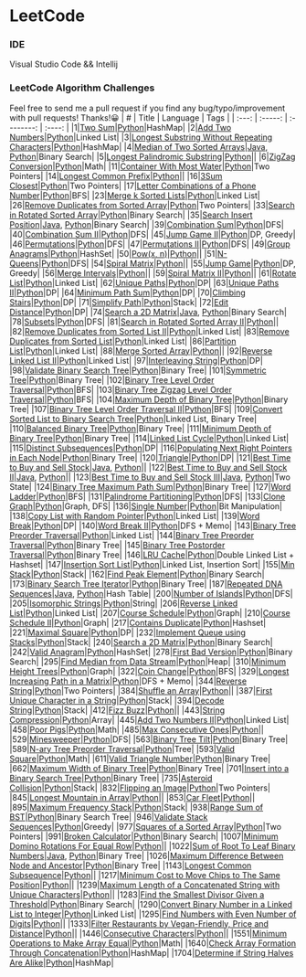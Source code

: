 # LeetCode

### IDE
Visual Studio Code && Intellij  

### LeetCode Algorithm Challenges
Feel free to send me a pull request if you find any bug/typo/improvement with pull requests! Thanks!:grinning:
|   #   |  Title  |  Language  |  Tags  |
| :---: | :-----: | :--------: | :----: |
|1|[Two Sum](https://leetcode.com/problems/two-sum/)|[Python](./Python/questions/TwoSum)|HashMap|
|2|[Add Two Numbers](https://leetcode.com/problems/add-two-numbers/)|[Python](./Python/questions/AddTwoNumbers)|Linked List|
|3|[Longest Substring Without Repeating Characters](https://leetcode.com/problems/longest-substring-without-repeating-characters/)|[Python](./Python/questions/LongestSubstringWithoutRepeatingCharacters)|HashMap|
|4|[Median of Two Sorted Arrays](https://leetcode.com/problems/median-of-two-sorted-arrays/)|[Java](./Java/src/questions/MedianofTwoSortedArrays), [Python](./Python/questions/MedianofTwoSortedArrays)|Binary Search|
|5|[Longest Palindromic Substring](https://leetcode.com/problems/longest-palindromic-substring/)|[Python](./Python/questions/LongestPalindromicSubstring)||
|6|[ZigZag Conversion](https://leetcode.com/problems/zigzag-conversion/)|[Python](./Python/questions/ZigZagConversion)|Math|
|11|[Container With Most Water](https://leetcode.com/problems/container-with-most-water/)|[Python](./Python/questions/ContainerWithMostWater)|Two Pointers|
|14|[Longest Common Prefix](https://leetcode.com/problems/longest-common-prefix/)|[Python](./Python/questions/LongestCommonPrefix)||
|16|[3Sum Closest](https://leetcode.com/problems/3sum-closest/)|[Python](./Python/questions/3SumClosest)|Two Pointers|
|17|[Letter Combinations of a Phone Number](https://leetcode.com/problems/3sum-closest/)|[Python](./Python/questions/LetterCombinationsOfAPhoneNumber)|BFS|
|23|[Merge k Sorted Lists](https://leetcode.com/problems/merge-k-sorted-lists/)|[Python](./Python/questions/MergeKSortedLists)|Linked List|
|26|[Remove Duplicates from Sorted Array](https://leetcode.com/problems/remove-duplicates-from-sorted-array/)|[Python](./Python/questions/RemoveDuplicatesFromSortedArray)|Two Pointers|
|33|[Search in Rotated Sorted Array](https://leetcode.com/problems/search-in-rotated-sorted-array/)|[Python](./Python/questions/SearchInRotatedSortedArray)|Binary Search|
|35|[Search Insert Position](https://leetcode.com/problems/search-insert-position/)|[Java](./Java/src/questions/SearchInsertPosition), [Python](./Python/questions/SearchInsertPosition)|Binary Search|
|39|[Combination Sum](https://leetcode.com/problems/combination-sum/)|[Python](./Python/questions/CombinationSum)|DFS|
|40|[Combination Sum II](https://leetcode.com/problems/combination-sum-ii/)|[Python](./Python/questions/CombinationSumII)|DFS|
|45|[Jump Game II](https://leetcode.com/problems/jump-game-ii/)|[Python](./Python/questions/JumpGameII)|DP, Greedy|
|46|[Permutations](https://leetcode.com/problems/permutations/)|[Python](./Python/questions/Permutations)|DFS|
|47|[Permutations II](https://leetcode.com/problems/permutations-ii/)|[Python](./Python/questions/PermutationsII)|DFS|
|49|[Group Anagrams](https://leetcode.com/problems/group-anagrams/)|[Python](./Python/questions/GroupAnagrams)|HashSet|
|50|[Pow(x, n)](https://leetcode.com/problems/powx-n/)|[Python](./Python/questions/Powx-n)||
|51|[N-Queens](https://leetcode.com/problems/n-queens/)|[Python](./Python/questions/NQueens)|DFS|
|54|[Spiral Matrix](https://leetcode.com/problems/spiral-matrix/)|[Python](./Python/questions/SpiralMatrix)||
|55|[Jump Game](https://leetcode.com/problems/jump-game/)|[Python](./Python/questions/JumpGame)|DP, Greedy|
|56|[Merge Intervals](https://leetcode.com/problems/merge-intervals/)|[Python](./Python/questions/MergeIntervals)||
|59|[Spiral Matrix II](https://leetcode.com/problems/spiral-matrix-ii/)|[Python](./Python/questions/SpiralMatrixII)||
|61|[Rotate List](https://leetcode.com/problems/rotate-list/)|[Python](./Python/questions/RotateList)|Linked List|
|62|[Unique Paths](https://leetcode.com/problems/unique-paths/)|[Python](./Python/questions/UniquePaths)|DP|
|63|[Unique Paths II](https://leetcode.com/problems/unique-paths-ii/)|[Python](./Python/questions/UniquePathsII)|DP|
|64|[Minimum Path Sum](https://leetcode.com/problems/minimum-path-sum/)|[Python](./Python/questions/MinimumPathSum)|DP|
|70|[Climbing Stairs](https://leetcode.com/problems/climbing-stairs/)|[Python](./Python/questions/ClimbingStairs)|DP|
|71|[Simplify Path](https://leetcode.com/problems/simplify-path/)|[Python](./Python/questions/SimplifyPath)|Stack|
|72|[Edit Distance](https://leetcode.com/problems/edit-distance/)|[Python](./Python/questions/EditDistance)|DP|
|74|[Search a 2D Matrix](https://leetcode.com/problems/search-a-2d-matrix/)|[Java](./Java/src/questions/SearchA2DMatrix), [Python](./Python/questions/SearchA2DMatrix)|Binary Search|
|78|[Subsets](https://leetcode.com/problems/subsets/)|[Python](./Python/questions/Subsets)|DFS|
|81|[Search in Rotated Sorted Array II](https://leetcode.com/problems/search-in-rotated-sorted-array-ii/)|[Python](./Python/questions/SearchInRotatedSortedArrayII)||
|82|[Remove Duplicates from Sorted List II](https://leetcode.com/problems/remove-duplicates-from-sorted-list-ii/)|[Python](./Python/questions/RemoveDuplicatesFromSortedListII)|Linked List|
|83|[Remove Duplicates from Sorted List](https://leetcode.com/problems/remove-duplicates-from-sorted-list/)|[Python](./Python/questions/RemoveDuplicatesFromSortedList)|Linked List|
|86|[Partition List](https://leetcode.com/problems/partition-list/)|[Python](./Python/questions/PartitionList)|Linked List|
|88|[Merge Sorted Array](https://leetcode.com/problems/merge-sorted-array/)|[Python](./Python/questions/MergeSortedArray)||
|92|[Reverse Linked List II](https://leetcode.com/problems/reverse-linked-list-ii/)|[Python](./Python/questions/ReverseLinkedListII)|Linked List|
|97|[Interleaving String](https://leetcode.com/problems/interleaving-string/)|[Python](./Python/questions/InterleavingString)|DP|
|98|[Validate Binary Search Tree](https://leetcode.com/problems/validate-binary-search-tree/)|[Python](./Python/questions/ValidateBinarySearchTree)|Binary Tree|
|101|[Symmetric Tree](https://leetcode.com/problems/symmetric-tree/)|[Python](./Python/questions/SymmetricTree)|Binary Tree|
|102|[Binary Tree Level Order Traversal](https://leetcode.com/problems/binary-tree-level-order-traversal/)|[Python](./Python/questions/BinaryTreeLevelOrderTraversal)|BFS|
|103|[Binary Tree Zigzag Level Order Traversal](https://leetcode.com/problems/binary-tree-zigzag-level-order-traversal/)|[Python](./Python/questions/BinaryTreeZigzagLevelOrderTraversal)|BFS|
|104|[Maximum Depth of Binary Tree](https://leetcode.com/problems/maximum-depth-of-binary-tree/)|[Python](./Python/questions/MaximumDepthOfBinaryTree)|Binary Tree|
|107|[Binary Tree Level Order Traversal II](https://leetcode.com/problems/binary-tree-level-order-traversal-ii/)|[Python](./Python/questions/BinaryTreeLevelOrderTraversalII)|BFS|
|109|[Convert Sorted List to Binary Search Tree](https://leetcode.com/problems/convert-sorted-list-to-binary-search-tree/)|[Python](./Python/questions/ConvertSortedListToBinarySearchTree)|Linked List, Binary Tree|
|110|[Balanced Binary Tree](https://leetcode.com/problems/balanced-binary-tree/)|[Python](./Python/questions/BalancedBinaryTree)|Binary Tree|
|111|[Minimum Depth of Binary Tree](https://leetcode.com/problems/minimum-depth-of-binary-tree/)|[Python](./Python/questions/MinimumDepthofBinaryTree)|Binary Tree|
|114|[Linked List Cycle](https://leetcode.com/problems/linked-list-cycle/)|[Python](./Python/questions/LinkedListCycle)|Linked List|
|115|[Distinct Subsequences](https://leetcode.com/problems/distinct-subsequences/)|[Python](./Python/questions/DistinctSubsequences)|DP|
|116|[Populating Next Right Pointers in Each Node](https://leetcode.com/problems/populating-next-right-pointers-in-each-node/)|[Python](./Python/questions/PopulatingNextRightPointersInEachNode)|Binary Tree|
|120|[Triangle](https://leetcode.com/problems/triangle/)|[Python](./Python/questions/Triangle)|DP|
|121|[Best Time to Buy and Sell Stock](https://leetcode.com/problems/best-time-to-buy-and-sell-stock/)|[Java](./Java/src/questions/BestTimeToBuyAndSellStock), [Python](./Python/questions/BestTimeToBuyAndSellStock)||
|122|[Best Time to Buy and Sell Stock II](https://leetcode.com/problems/best-time-to-buy-and-sell-stock-ii/)|[Java](./Java/src/questions/BestTimeToBuyAndSellStockII), [Python](./Python/questions/BestTimeToBuyAndSellStockII)||
|123|[Best Time to Buy and Sell Stock III](https://leetcode.com/problems/best-time-to-buy-and-sell-stock-iii/)|[Java](./Java/src/questions/BestTimeToBuyAndSellStockIII), [Python](./Python/questions/BestTimeToBuyAndSellStockIII)|Two State|
|124|[Binary Tree Maximum Path Sum](https://leetcode.com/problems/binary-tree-maximum-path-sum/)|[Python](./Python/questions/BinaryTreeMaximumPathSum)|Binary Tree|
|127|[Word Ladder](https://leetcode.com/problems/word-ladder/)|[Python](./Python/questions/WordLadder)|BFS|
|131|[Palindrome Partitioning](https://leetcode.com/problems/palindrome-partitioning/)|[Python](./Python/questions/PalindromePartitioning)|DFS|
|133|[Clone Graph](https://leetcode.com/problems/clone-graph/)|[Python](./Python/questions/CloneGraph)|Graph, DFS|
|136|[Single Number](https://leetcode.com/problems/single-number/)|[Python](./Python/questions/SingleNumber)|Bit Manipulation|
|138|[Copy List with Random Pointer](https://leetcode.com/problems/word-break/)|[Python](./Python/questions/CopyListWithRandomPointer)|Linked List|
|139|[Word Break](https://leetcode.com/problems/word-break/)|[Python](./Python/questions/WordBreak)|DP|
|140|[Word Break II](https://leetcode.com/problems/word-break-ii/)|[Python](./Python/questions/WordBreakII)|DFS + Memo|
|143|[Binary Tree Preorder Traversal](https://leetcode.com/problems/reorder-list/)|[Python](./Python/questions/ReorderList)|Linked List|
|144|[Binary Tree Preorder Traversal](https://leetcode.com/problems/binary-tree-preorder-traversal/)|[Python](./Python/questions/BinaryTreePreorderTraversal)|Binary Tree|
|145|[Binary Tree Postorder Traversal](https://leetcode.com/problems/binary-tree-postorder-traversal/)|[Python](./Python/questions/BinaryTreePostorderTraversal)|Binary Tree|
|146|[LRU Cache](https://leetcode.com/problems/lru-cache/)|[Python](./Python/questions/LRUCache)|Double Linked List + Hashset|
|147|[Insertion Sort List](https://leetcode.com/problems/insertion-sort-list/)|[Python](./Python/questions/InsertionSortList)|Linked List, Insertion Sort|
|155|[Min Stack](https://leetcode.com/problems/min-stack/)|[Python](./Python/questions/MinStack)|Stack|
|162|[Find Peak Element](https://leetcode.com/problems/find-peak-element/)|[Python](./Python/questions/FindPeakElement)|Binary Search|
|173|[Binary Search Tree Iterator](https://leetcode.com/problems/binary-search-tree-iterator/)|[Python](./Python/questions/BinarySearchTreeIterator)|Binary Tree|
|187|[Repeated DNA Sequences](https://leetcode.com/problems/repeated-dna-sequences/)|[Java](./Java/src/questions/RepeatedDNASequences), [Python](./Python/questions/RepeatedDNASequences)|Hash Table|
|200|[Number of Islands](https://leetcode.com/problems/number-of-islands/)|[Python](./Python/questions/NumberOfIslands)|DFS|
|205|[Isomorphic Strings](https://leetcode.com/problems/isomorphic-strings/)|[Python](./Python/questions/IsomorphicStrings)|String|
|206|[Reverse Linked List](https://leetcode.com/problems/reverse-linked-list/)|[Python](./Python/questions/ReverseLinkedList)|Linked List|
|207|[Course Schedule](https://leetcode.com/problems/course-schedule/)|[Python](./Python/questions/CourseSchedule)|Graph|
|210|[Course Schedule II](https://leetcode.com/problems/course-schedule-ii/)|[Python](./Python/questions/CourseScheduleII)|Graph|
|217|[Contains Duplicate](https://leetcode.com/problems/contains-duplicate/)|[Python](./Python/questions/ContainsDuplicate)|Hashset|
|221|[Maximal Square](https://leetcode.com/problems/maximal-square)|[Python](./Python/questions/MaximalSquare)|DP|
|232|[Implement Queue using Stacks](https://leetcode.com/problems/implement-queue-using-stacks)|[Python](./Python/questions/ImplementQueueUsingStacks)|Stack|
|240|[Search a 2D Matrix](https://leetcode.com/problems/search-a-2d-matrix-ii)|[Python](./Python/questions/SearchA2DMatrixII)|Binary Search|
|242|[Valid Anagram](https://leetcode.com/problems/valid-anagram)|[Python](./Python/questions/ValidAnagram)|HashSet|
|278|[First Bad Version](https://leetcode.com/problems/first-bad-version/)|[Python](./Python/questions/FirstBadVersion)|Binary Search|
|295|[Find Median from Data Stream](https://leetcode.com/problems/find-median-from-data-stream/)|[Python](./Python/questions/FindMedianFromDataStream)|Heap|
|310|[Minimum Height Trees](https://leetcode.com/problems/minimum-height-trees/)|[Python](./Python/questions/MinimumHeightTrees)|Graph|
|322|[Coin Change](https://leetcode.com/problems/coin-change/)|[Python](./Python/questions/CoinChange)|BFS|
|329|[Longest Increasing Path in a Matrix](https://leetcode.com/problems/coin-change/)|[Python](./Python/questions/LongestIncreasingPathInAMatrix)|DFS + Memo|
|344|[Reverse String](https://leetcode.com/problems/reverse-string/)|[Python](./Python/questions/ReverseString)|Two Pointers|
|384|[Shuffle an Array](https://leetcode.com/problems/shuffle-an-array/)|[Python](./Python/questions/ShuffleAnArray)||
|387|[First Unique Character in a String](https://leetcode.com/problems/first-unique-character-in-a-string/)|[Python](./Python/questions/FirstUniqueCharacterInAString)|Stack|
|394|[Decode String](https://leetcode.com/problems/decode-string/)|[Python](./Python/questions/DecodeString)|Stack|
|412|[Fizz Buzz](https://leetcode.com/problems/fizz-buzz/)|[Python](./Python/questions/FizzBuzz)||
|443|[String Compression](https://leetcode.com/problems/string-compression/)|[Python](./Python/questions/StringCompression)|Array|
|445|[Add Two Numbers II](https://leetcode.com/problems/add-two-numbers-ii/)|[Python](./Python/questions/AddTwoNumbersII)|Linked List|
|458|[Poor Pigs](https://leetcode.com/problems/poor-pigs/)|[Python](./Python/questions/PoorPigs)|Math|
|485|[Max Consecutive Ones](https://leetcode.com/problems/max-consecutive-ones/)|[Python](./Python/questions/MaxConsecutiveOnes)||
|529|[Minesweeper](https://leetcode.com/problems/minesweeper/)|[Python](./Python/questions/Minesweeper)|DFS|
|563|[Binary Tree Tilt](https://leetcode.com/problems/binary-tree-tilt/)|[Python](./Python/questions/BinaryTreeTilt)|Binary Tree|
|589|[N-ary Tree Preorder Traversal](https://leetcode.com/problems/n-ary-tree-preorder-traversal/)|[Python](./Python/questions/N-aryTreePreorderTraversal)|Tree|
|593|[Valid Square](https://leetcode.com/problems/valid-square/)|[Python](./Python/questions/ValidSquare)|Math|
|611|[Valid Triangle Number](https://leetcode.com/problems/maximum-width-of-binary-tree/)|[Python](./Python/questions/ValidTriangleNumber)|Binary Tree|
|662|[Maximum Width of Binary Tree](https://leetcode.com/problems/maximum-width-of-binary-tree/)|[Python](./Python/questions/MaximumWidthOfBinaryTree)|Binary Tree|
|701|[Insert into a Binary Search Tree](https://leetcode.com/problems/insert-into-a-binary-search-tree/)|[Python](./Python/questions/InsertIntoBinarySearchTree)|Binary Tree|
|735|[Asteroid Collision](https://leetcode.com/problems/asteroid-collision/)|[Python](./Python/questions/AsteroidCollision)|Stack|
|832|[Flipping an Image](https://leetcode.com/problems/flipping-an-image/)|[Python](./Python/questions/FlippingAnImage)|Two Pointers|
|845|[Longest Mountain in Array](https://leetcode.com/problems/longest-mountain-in-array/)|[Python](./Python/questions/LongestMountainInArray)||
|853|[Car Fleet](https://leetcode.com/problems/car-fleet/)|[Python](./Python/questions/CarFleet)||
|895|[Maximum Frequency Stack](https://leetcode.com/maximum-frequency-stack/)|[Python](./Python/questions/MaximumFrequencyStack)|Stack|
|938|[Range Sum of BST](https://leetcode.com/problems/range-sum-of-bst/)|[Python](./Python/questions/RangeSumOfBST)|Binary Search Tree|
|946|[Validate Stack Sequences](https://leetcode.com/problems/validate-stack-sequences/)|[Python](./Python/questions/ValidateStackSequences)|Greedy|
|977|[Squares of a Sorted Array](https://leetcode.com/problems/squares-of-a-sorted-array/)|[Python](./Python/questions/SquaresOfASortedArray)|Two Pointers|
|991|[Broken Calculator](https://leetcode.com/problems/broken-calculator/)|[Python](./Python/questions/BrokenCalculator)|Binary Search|
|1007|[Minimum Domino Rotations For Equal Row](https://leetcode.com/problems/minimum-domino-rotations-for-equal-row/)|[Python](./Python/questions/MinimumDominoRotationsForEqualRow)||
|1022|[Sum of Root To Leaf Binary Numbers](https://leetcode.com/problems/sum-of-root-to-leaf-binary-numbers/)|[Java](./Java/src/questions/SumofRootToLeafBinaryNumbers), [Python](./Python/questions/SumofRootToLeafBinaryNumbers)|Binary Tree|
|1026|[Maximum Difference Between Node and Ancestor](https://leetcode.com/problems/maximum-difference-between-node-and-ancestor/)|[Python](./Python/questions/MaximumDifferenceBetweenNodeAndAncestor)|Binary Tree|
|1143|[Longest Common Subsequence](https://leetcode.com/problems/longest-common-subsequence/)|[Python](./Python/questions/LongestCommonSubsequence)||
|1217|[Minimum Cost to Move Chips to The Same Position](https://leetcode.com/problems/minimum-cost-to-move-chips-to-the-same-position/)|[Python](./Python/questions/MinimumCostToMoveChipsToTheSamePosition)||
|1239|[Maximum Length of a Concatenated String with Unique Characters](https://leetcode.com/problems/maximum-length-of-a-concatenated-string-with-unique-characters/)|[Python](./Python/questions/MaximumLengthOfAConcatenatedStringWithUniqueCharacters)||
|1283|[Find the Smallest Divisor Given a Threshold](https://leetcode.com/problems/find-the-smallest-divisor-given-a-threshold/)|[Python](./Python/questions/FindTheSmallestDivisorGivenAThreshold)|Binary Search|
|1290|[Convert Binary Number in a Linked List to Integer](https://leetcode.com/problems/convert-binary-number-in-a-linked-list-to-integer/)|[Python](./Python/questions/ConvertBinaryNumberInALinkedListToInteger)|Linked List|
|1295|[Find Numbers with Even Number of Digits](https://leetcode.com/problems/find-numbers-with-even-number-of-digits/)|[Python](./Python/questions/FindNumbersWithEvenNumberOfDigits)||
|1333|[Filter Restaurants by Vegan-Friendly, Price and Distance](https://leetcode.com/problems/filter-restaurants-by-vegan-friendly-price-and-distance/)|[Python](./Python/questions/FilterRestaurants)||
|1446|[Consecutive Characters](https://leetcode.com/problems/consecutive-characters/)|[Python](./Python/questions/ConsecutiveCharacters)||
|1551|[Minimum Operations to Make Array Equal](https://leetcode.com/problems/minimum-operations-to-make-array-equal/)|[Python](./Python/questions/MinimumOperationsToMakeArrayEqual)|Math|
|1640|[Check Array Formation Through Concatenation](https://leetcode.com/problems/check-array-formation-through-concatenation/)|[Python](./Python/questions/CheckArrayFormationThroughConcatenation)|HashMap|
|1704|[Determine if String Halves Are Alike](https://leetcode.com/problems/determine-if-string-halves-are-alike/)|[Python](./Python/questions/DetermineIfStringHalvesAreAlike)|HashMap|
